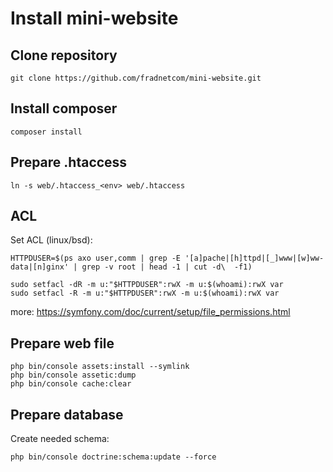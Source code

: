 Install mini-website
====================

Clone repository
---

```
git clone https://github.com/fradnetcom/mini-website.git
```

Install composer
---
```
composer install
```

Prepare .htaccess
---
```
ln -s web/.htaccess_<env> web/.htaccess
```

ACL
---
Set ACL (linux/bsd):
```
HTTPDUSER=$(ps axo user,comm | grep -E '[a]pache|[h]ttpd|[_]www|[w]ww-data|[n]ginx' | grep -v root | head -1 | cut -d\  -f1)

sudo setfacl -dR -m u:"$HTTPDUSER":rwX -m u:$(whoami):rwX var
sudo setfacl -R -m u:"$HTTPDUSER":rwX -m u:$(whoami):rwX var
```
more:
https://symfony.com/doc/current/setup/file_permissions.html

Prepare web file
---
```
php bin/console assets:install --symlink
php bin/console assetic:dump
php bin/console cache:clear
```

Prepare database
---
Create needed schema:
```
php bin/console doctrine:schema:update --force
```